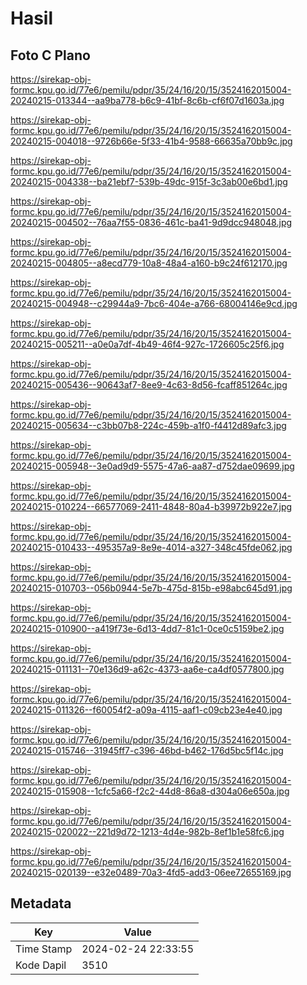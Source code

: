 # Hasil

## Foto C Plano

https://sirekap-obj-formc.kpu.go.id/77e6/pemilu/pdpr/35/24/16/20/15/3524162015004-20240215-013344--aa9ba778-b6c9-41bf-8c6b-cf6f07d1603a.jpg

https://sirekap-obj-formc.kpu.go.id/77e6/pemilu/pdpr/35/24/16/20/15/3524162015004-20240215-004018--9726b66e-5f33-41b4-9588-66635a70bb9c.jpg

https://sirekap-obj-formc.kpu.go.id/77e6/pemilu/pdpr/35/24/16/20/15/3524162015004-20240215-004338--ba21ebf7-539b-49dc-915f-3c3ab00e6bd1.jpg

https://sirekap-obj-formc.kpu.go.id/77e6/pemilu/pdpr/35/24/16/20/15/3524162015004-20240215-004502--76aa7f55-0836-461c-ba41-9d9dcc948048.jpg

https://sirekap-obj-formc.kpu.go.id/77e6/pemilu/pdpr/35/24/16/20/15/3524162015004-20240215-004805--a8ecd779-10a8-48a4-a160-b9c24f612170.jpg

https://sirekap-obj-formc.kpu.go.id/77e6/pemilu/pdpr/35/24/16/20/15/3524162015004-20240215-004948--c29944a9-7bc6-404e-a766-68004146e9cd.jpg

https://sirekap-obj-formc.kpu.go.id/77e6/pemilu/pdpr/35/24/16/20/15/3524162015004-20240215-005211--a0e0a7df-4b49-46f4-927c-1726605c25f6.jpg

https://sirekap-obj-formc.kpu.go.id/77e6/pemilu/pdpr/35/24/16/20/15/3524162015004-20240215-005436--90643af7-8ee9-4c63-8d56-fcaff851264c.jpg

https://sirekap-obj-formc.kpu.go.id/77e6/pemilu/pdpr/35/24/16/20/15/3524162015004-20240215-005634--c3bb07b8-224c-459b-a1f0-f4412d89afc3.jpg

https://sirekap-obj-formc.kpu.go.id/77e6/pemilu/pdpr/35/24/16/20/15/3524162015004-20240215-005948--3e0ad9d9-5575-47a6-aa87-d752dae09699.jpg

https://sirekap-obj-formc.kpu.go.id/77e6/pemilu/pdpr/35/24/16/20/15/3524162015004-20240215-010224--66577069-2411-4848-80a4-b39972b922e7.jpg

https://sirekap-obj-formc.kpu.go.id/77e6/pemilu/pdpr/35/24/16/20/15/3524162015004-20240215-010433--495357a9-8e9e-4014-a327-348c45fde062.jpg

https://sirekap-obj-formc.kpu.go.id/77e6/pemilu/pdpr/35/24/16/20/15/3524162015004-20240215-010703--056b0944-5e7b-475d-815b-e98abc645d91.jpg

https://sirekap-obj-formc.kpu.go.id/77e6/pemilu/pdpr/35/24/16/20/15/3524162015004-20240215-010900--a419f73e-6d13-4dd7-81c1-0ce0c5159be2.jpg

https://sirekap-obj-formc.kpu.go.id/77e6/pemilu/pdpr/35/24/16/20/15/3524162015004-20240215-011131--70e136d9-a62c-4373-aa6e-ca4df0577800.jpg

https://sirekap-obj-formc.kpu.go.id/77e6/pemilu/pdpr/35/24/16/20/15/3524162015004-20240215-011326--f60054f2-a09a-4115-aaf1-c09cb23e4e40.jpg

https://sirekap-obj-formc.kpu.go.id/77e6/pemilu/pdpr/35/24/16/20/15/3524162015004-20240215-015746--31945ff7-c396-46bd-b462-176d5bc5f14c.jpg

https://sirekap-obj-formc.kpu.go.id/77e6/pemilu/pdpr/35/24/16/20/15/3524162015004-20240215-015908--1cfc5a66-f2c2-44d8-86a8-d304a06e650a.jpg

https://sirekap-obj-formc.kpu.go.id/77e6/pemilu/pdpr/35/24/16/20/15/3524162015004-20240215-020022--221d9d72-1213-4d4e-982b-8ef1b1e58fc6.jpg

https://sirekap-obj-formc.kpu.go.id/77e6/pemilu/pdpr/35/24/16/20/15/3524162015004-20240215-020139--e32e0489-70a3-4fd5-add3-06ee72655169.jpg


## Metadata

| Key        | Value               |
| ---------- | ------------------- |
| Time Stamp | 2024-02-24 22:33:55 |
| Kode Dapil | 3510                |



